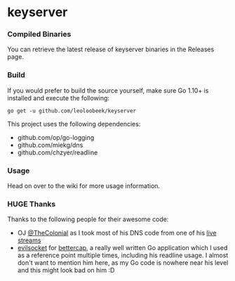 # keyserver

### Compiled Binaries
You can retrieve the latest release of keyserver binaries in the Releases page.

### Build
If you would prefer to build the source yourself, make sure Go 1.10+ is 
installed and execute the following:

```
go get -u github.com/leoloobeek/keyserver
```

This project uses the following dependencies:
- github.com/op/go-logging
- github.com/miekg/dns
- github.com/chzyer/readline

### Usage
Head on over to the wiki for more usage information.

### HUGE Thanks
Thanks to the following people for their awesome code:
- OJ [@TheColonial](https://twitter.com/TheColonial) as I took most of his DNS code from one of his [live streams](https://www.youtube.com/watch?v=FeH2Yrw68f8)
- [evilsocket](https://twitter.com/evilsocket) for [bettercap](https://github.com/bettercap/bettercap), a really well written Go application which I used as a reference point multiple times, including his readline usage. I almost don't want to mention him here, as my Go code is nowhere near his level and this might look bad on him :D
